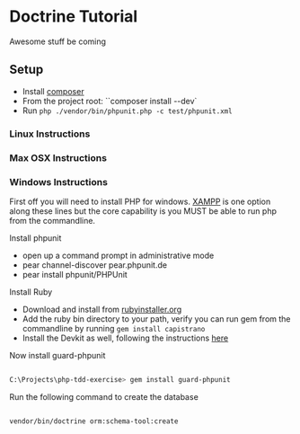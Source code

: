 # Doctrine Tutorial
Awesome stuff be coming


## Setup
* Install [composer](http://getcomposer)
* From the project root: ``composer install --dev`
* Run ``php ./vendor/bin/phpunit.php -c test/phpunit.xml``

### Linux Instructions

### Max OSX Instructions

### Windows Instructions
First off you will need to install PHP for windows. [XAMPP](http://www.apachefriends.org/en/xampp.html) is one option along these lines but the core capability is you 
MUST be able to run php from the commandline. 

Install phpunit
* open up a command prompt in administrative mode
* pear channel-discover pear.phpunit.de
* pear install phpunit/PHPUnit


Install Ruby
* Download and install from [rubyinstaller.org](http://rubyinstaller.org/downloads/)
* Add the ruby bin directory to your path, verify you can run gem from the commandline by running `gem install capistrano`
* Install the Devkit as well, following the instructions [here](https://github.com/oneclick/rubyinstaller/wiki/Development-Kit)

Now install guard-phpunit

```bash

C:\Projects\php-tdd-exercise> gem install guard-phpunit

```

Run the following command to create the database

```bash

vendor/bin/doctrine orm:schema-tool:create

```